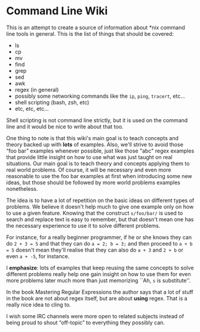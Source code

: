 # Command Line Wiki #

This is an attempt to create a source of information about \*nix command
line tools in general. This is the list of things that should be covered:

- ls
- cp
- mv
- find
- grep
- sed
- awk
- regex (in general)
- possibly some networking commands like the `ip`, `ping`, `tracert`, etc...
- shell scripting (bash, zsh, etc)
- etc, etc, etc...

Shell scripting is not command line strictly, but it is used on the command
line and it would be nice to write about that too.


One thing to note is that this wiki's main goal is to teach concepts and theory
backed up with **lots** of examples. Also, we'll strive to avoid those “foo
bar” examples whenever possible, just like those "abc" regex examples that
provide little insight on how to use what was just taught on real situations.
Our main goal is to teach theory and concepts applying them to real world
problems. Of course, it will be necessary and even more reasonable to use the
foo bar examples at first when introducing some new ideas, but those should be
followed by more world problems examples nonetheless.


The idea is to have a lot of repetition on the basic ideas on different types
of problems. We believe it doesn't help much to give one example only on how to
use a given feature. Knowing that the construct `s/foo/bar/` is used to search
and replace text is easy to remember, but that doesn't mean one has the
necessary experience to use it to solve different problems.

For instance, for a really beginner programmer, if he or she knows they can
do `2 + 3 = 5` and that they can do `a = 2; b = 3;` and then proceed to
`a + b = 5` doesn't mean they'll realise that they can also do `a + 3` and
`2 + b` or even `a + -5`, for instance.

I **emphasize**: lots of examples that keep reusing the same concepts to solve
different problems really help one gain insight on how to use them for even
more problems later much more than just memorizing ``Ah, `s` is substitute''.

In the book Mastering Regular Expressions the author says that a lot of stuff
in the book are not about regex itself, but are about **using** regex. That is a really
nice idea to cling to.

I wish some IRC channels were more open to related subjects instead of being
proud to shout “off-topic” to everything they possibly can.
